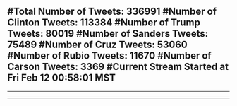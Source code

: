 #Total Number of Tweets: 336991 
#Number of Clinton Tweets: 113384
#Number of Trump Tweets: 80019
#Number of Sanders Tweets: 75489
#Number of Cruz Tweets: 53060
#Number of Rubio Tweets: 11670
#Number of Carson Tweets: 3369
#Current Stream Started at Fri Feb 12 00:58:01 MST
---
---
---
